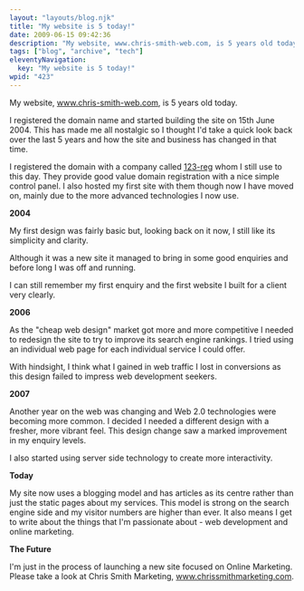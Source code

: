 ```yaml
---
layout: "layouts/blog.njk"
title: "My website is 5 today!"
date: 2009-06-15 09:42:36
description: "My website, www.chris-smith-web.com, is 5 years old today"
tags: ["blog", "archive", "tech"]
eleventyNavigation:
  key: "My website is 5 today!"
wpid: "423"
---
```


My website, www.chris-smith-web.com, is 5 years old today.

I registered the domain name and started building the site on 15th June 2004. This has made me all nostalgic so I thought I'd take a quick look back over the last 5 years and how the site and business has changed in that time.

I registered the domain with a company called <a title="123 Reg" href="https://www.123-reg.co.uk" target="_blank">123-reg</a> whom I still use to this day. They provide good value domain registration with a nice simple control panel. I also hosted my first site with them though now I have moved on, mainly due to the more advanced technologies I now use.

<strong>2004</strong>

My first design was fairly basic but, looking back on it now, I still like its simplicity and clarity.

Although it was a new site it managed to bring in some good enquiries and before long I was off and running.

I can still remember my first enquiry and the first website I built for a client very clearly.

<strong>2006</strong>

As the "cheap web design" market got more and more competitive I needed to redesign the site to try to improve its search engine rankings. I tried using an individual web page for each individual service I could offer.

With hindsight, I think what I gained in web traffic I lost in conversions as this design failed to impress web development seekers.

<strong>2007</strong>

Another year on the web was changing and Web 2.0 technologies were becoming more common. I decided I needed a different design with a fresher, more vibrant feel. This design change saw a marked improvement in my enquiry levels.

I also started using server side technology to create more interactivity.

<strong>Today</strong>

My site now uses a blogging model and has articles as its centre rather than just the static pages about my services. This model is strong on the search engine side and my visitor numbers are higher than ever. It also means I get to write about the things that I'm passionate about - web development and online marketing.

<strong>The Future</strong>

I'm just in the process of launching a new site focused on Online Marketing. Please take a look at Chris Smith Marketing, www.chrissmithmarketing.com.
